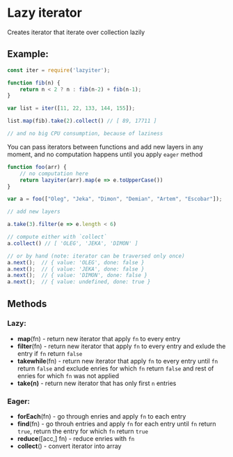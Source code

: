 # Lazy iterator

Creates iterator that iterate over collection lazily

## Example:

```js
const iter = require('lazyiter');

function fib(n) {
    return n < 2 ? n : fib(n-2) + fib(n-1);
}

var list = iter([11, 22, 133, 144, 155]);

list.map(fib).take(2).collect() // [ 89, 17711 ]

// and no big CPU consumption, because of laziness
```

You can pass iterators between functions and add new layers in any moment,
and no computation happens until you apply `eager` method

```js
function foo(arr) {
    // no computation here
    return lazyiter(arr).map(e => e.toUpperCase())
}

var a = foo(["Oleg", "Jeka", "Dimon", "Demian", "Artem", "Escobar"]);

// add new layers

a.take(3).filter(e => e.length < 6)

// compute either with `collect`
a.collect() // [ 'OLEG', 'JEKA', 'DIMON' ]

// or by hand (note: iterator can be traversed only once)
a.next();  // { value: 'OLEG', done: false }
a.next();  // { value: 'JEKA', done: false }
a.next();  // { value: 'DIMON', done: false }
a.next();  // { value: undefined, done: true }
```

## Methods

### Lazy:
- __map__(fn)      - return new iterator that apply `fn` to every entry
- __filter__(fn)   - return new iterator that apply `fn` to every entry and
  exlude the entry if `fn` return `false`
- __takewhile__(fn) - return new iterator that apply `fn` to every entry until
  `fn` return `false` and exclude enries for which `fn` return `false` and rest
  of enries for which `fn` was not applied
- __take(n)__ - return new iterator that has only first `n` entries

### Eager:
- __forEach__(fn) - go through enries and apply `fn` to each entry
- __find__(fn) - go throuh entries and apply `fn` for each entry until `fn`
  return `true`, return the entry for which `fn` return `true`
- __reduce__([acc,] fn) - reduce enries with `fn`
- __collect__() - convert iterator into array
